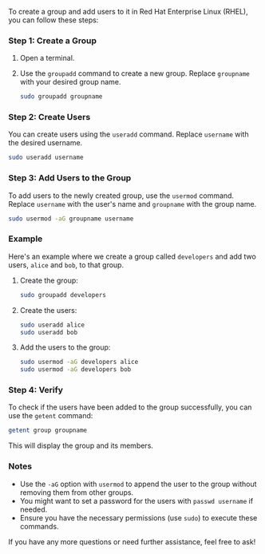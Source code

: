 To create a group and add users to it in Red Hat Enterprise Linux (RHEL), you can follow these steps:

### Step 1: Create a Group

1. Open a terminal.
2. Use the `groupadd` command to create a new group. Replace `groupname` with your desired group name.

   ```bash
   sudo groupadd groupname
   ```

### Step 2: Create Users

You can create users using the `useradd` command. Replace `username` with the desired username.

```bash
sudo useradd username
```

### Step 3: Add Users to the Group

To add users to the newly created group, use the `usermod` command. Replace `username` with the user's name and `groupname` with the group name.

```bash
sudo usermod -aG groupname username
```

### Example

Here's an example where we create a group called `developers` and add two users, `alice` and `bob`, to that group.

1. Create the group:

   ```bash
   sudo groupadd developers
   ```

2. Create the users:

   ```bash
   sudo useradd alice
   sudo useradd bob
   ```

3. Add the users to the group:

   ```bash
   sudo usermod -aG developers alice
   sudo usermod -aG developers bob
   ```

### Step 4: Verify

To check if the users have been added to the group successfully, you can use the `getent` command:

```bash
getent group groupname
```

This will display the group and its members.

### Notes

- Use the `-aG` option with `usermod` to append the user to the group without removing them from other groups.
- You might want to set a password for the users with `passwd username` if needed.
- Ensure you have the necessary permissions (use `sudo`) to execute these commands. 

If you have any more questions or need further assistance, feel free to ask!
